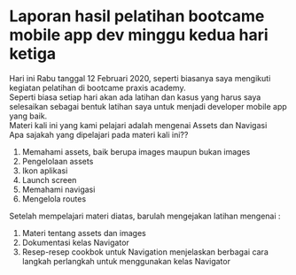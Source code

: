 <h1>Laporan hasil pelatihan bootcame mobile app dev minggu kedua hari ketiga</h1>
Hari ini Rabu tanggal 12 Februari 2020, seperti biasanya saya mengikuti kegiatan pelatihan di bootcame praxis
academy.<br>
Seperti biasa setiap hari akan ada latihan dan kasus yang harus saya selesaikan sebagai bentuk latihan saya untuk
menjadi developer mobile app yang baik.<br>
Materi kali ini yang kami pelajari adalah mengenai Assets dan Navigasi<br>
Apa sajakah yang dipelajari pada materi kali ini??<br>
<ol>
    <li>Memahami assets, baik berupa images maupun bukan images</li>
    <li>Pengelolaan assets</li>
    <li>Ikon aplikasi</li>
    <li>Launch screen</li>
    <li>Memahami navigasi</li>
    <li>Mengelola routes</li>
</ol>
Setelah mempelajari materi diatas, barulah mengejakan latihan mengenai :
<ol>
    <li>Materi tentang assets dan images</li>
    <li>Dokumentasi kelas Navigator</li>
    <li>Resep-resep cookbok untuk Navigation menjelaskan berbagai cara langkah perlangkah untuk menggunakan kelas Navigator</li>
</ol>